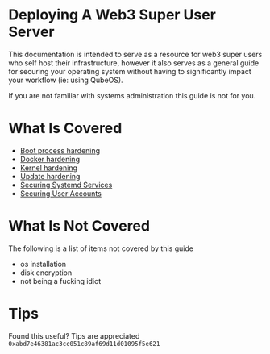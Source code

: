# Deploying A Web3 Super User Server

This documentation is intended to serve as a resource for web3 super users who self host their infrastructure, however it also serves as a general guide for securing your operating system without having to significantly impact your workflow (ie: using QubeOS).

If you are not familiar with systems administration this guide is not for you.

# What Is Covered

* [Boot process hardening](./SECURING_THE_BOOT_PROCESS.md)
* [Docker hardening](./DOCKER.md)
* [Kernel hardening](./KERNEL_HARDENING.md)
* [Update hardening](./UPDATE_HARDENING.md)
* [Securing Systemd Services](./SYSTEMD.md)
* [Securing User Accounts](./USER_ACCOUNTS.md)

# What Is Not Covered

The following is a list of items not covered by this guide

* os installation
* disk encryption 
* not being a fucking idiot

# Tips

Found this useful? Tips are appreciated `0xabd7e46381ac3cc051c89af69d11d01095f5e621`